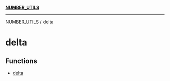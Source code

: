 [**NUMBER_UTILS**](../README.md)

***

[NUMBER_UTILS](../README.md) / delta

# delta

## Functions

- [delta](functions/delta.md)
